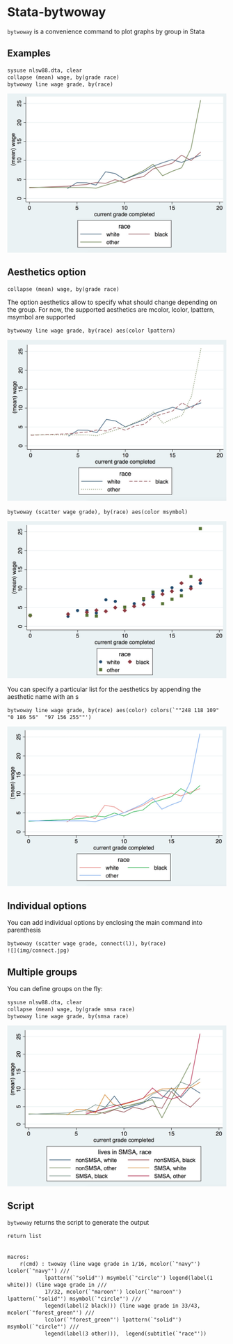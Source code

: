 # Stata-bytwoway

`bytwoway` is a convenience command to plot graphs by group in Stata

## Examples

```
sysuse nlsw88.dta, clear
collapse (mean) wage, by(grade race)
bytwoway line wage grade, by(race)
```
![](img/simple.jpg)





## Aesthetics option

```
collapse (mean) wage, by(grade race)
```

The option aesthetics allow to specify what should change depending on the group. For now, the supported aesthetics are mcolor, lcolor, lpattern, msymbol are supported

```
bytwoway line wage grade, by(race) aes(color lpattern)
```
![](img/aeslpattern.jpg)


```
bytwoway (scatter wage grade), by(race) aes(color msymbol)
```
![](img/aesmsymbol.jpg)


You can specify a particular list for the aesthetics by appending the aesthetic name with an s 
```
bytwoway line wage grade, by(race) aes(color) colors(`""248 118 109" "0 186 56"  "97 156 255""')
```
![](img/aescolors.jpg)


## Individual options

You can add individual options by enclosing the main command into parenthesis 

```
bytwoway (scatter wage grade, connect(l)), by(race) 
![](img/connect.jpg)
```

## Multiple groups

You can define groups on the fly:

```
sysuse nlsw88.dta, clear
collapse (mean) wage, by(grade smsa race)
bytwoway line wage grade, by(smsa race)
```
![](img/groups.jpg)


## Script

`bytwoway` returns the script  to generate the output

```
return list


macros:
   	r(cmd) : twoway (line wage grade in 1/16, mcolor(`"navy"') lcolor(`"navy"') ///
			lpattern(`"solid"') msymbol(`"circle"') legend(label(1 white))) (line wage grade in ///
			17/32, mcolor(`"maroon"') lcolor(`"maroon"') lpattern(`"solid"') msymbol(`"circle"') /// 
			legend(label(2 black))) (line wage grade in 33/43, mcolor(`"forest_green"') ///
			lcolor(`"forest_green"') lpattern(`"solid"') msymbol(`"circle"') ///
			legend(label(3 other))),  legend(subtitle(`"race"'))  
```